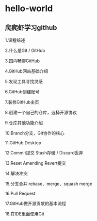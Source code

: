 # hello-world
## 爬爬虾学习github
1.课程综述 

2.什么是Git / GitHub

3.国内畅聊GitHub

4.GitHub网站基础介绍

5.发现工具寻找灵感

6.GitHub创建账号

7.装修GitHub主页

8.创建一个自己的仓库，选择开源协议

9.仓库其他功能介绍

10.Branch分支，Git协作的核心

11.GitHub Desktop

12.Commit提交 Stash存储 / Discard丢弃

13.Reset Amending Revert提交

14.解决冲突

15.分支合并 rebase、merge、squash merge

16.Pull Request

17.GitHub做开源贡献的基本流程

18.在IDE里面使用Git
